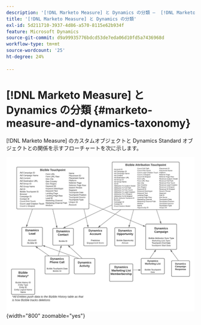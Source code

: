 ```yaml
---
description: '[!DNL Marketo Measure] と Dynamics の分類 –  [!DNL Marketo Measure]'
title: '[!DNL Marketo Measure] と Dynamics の分類'
exl-id: 5d211710-3937-4d86-a570-8115e62b934f
feature: Microsoft Dynamics
source-git-commit: d9a99935776bdcd53de7eda06d10fd5a7436968d
workflow-type: tm+mt
source-wordcount: '25'
ht-degree: 24%

---
```


# [!DNL Marketo Measure] と Dynamics の分類 {#marketo-measure-and-dynamics-taxonomy}

[!DNL Marketo Measure] のカスタムオブジェクトと Dynamics Standard オブジェクトとの関係を示すフローチャートを次に示します。
 

![](assets/marketo-measure-and-dynamics-taxonomy-1.png){width="800" zoomable="yes"}
